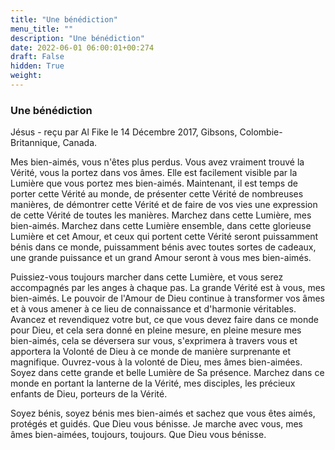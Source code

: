 ```yaml
---
title: "Une bénédiction"
menu_title: ""
description: "Une bénédiction"
date: 2022-06-01 06:00:01+00:274
draft: False
hidden: True
weight:
---
```

### Une bénédiction

Jésus - reçu par Al Fike le 14 Décembre 2017, Gibsons, Colombie-Britannique, Canada.

Mes bien-aimés, vous n'êtes plus perdus. Vous avez vraiment trouvé la Vérité, vous la portez dans vos âmes. Elle est facilement visible par la Lumière que vous portez mes bien-aimés. Maintenant, il est temps de porter cette Vérité au monde, de présenter cette Vérité de nombreuses manières, de démontrer cette Vérité et de faire de vos vies une expression de cette Vérité de toutes les manières. Marchez dans cette Lumière, mes bien-aimés. Marchez dans cette Lumière ensemble, dans cette glorieuse Lumière et cet Amour, et ceux qui portent cette Vérité seront puissamment bénis dans ce monde, puissamment bénis avec toutes sortes de cadeaux, une grande puissance et un grand Amour seront à vous mes bien-aimés.

Puissiez-vous toujours marcher dans cette Lumière, et vous serez accompagnés par les anges à chaque pas. La grande Vérité est à vous, mes bien-aimés. Le pouvoir de l'Amour de Dieu continue à transformer vos âmes et à vous amener à ce lieu de connaissance et d'harmonie véritables. Avancez et revendiquez votre but, ce que vous devez faire dans ce monde pour Dieu, et cela sera donné en pleine mesure, en pleine mesure mes bien-aimés, cela se déversera sur vous, s'exprimera à travers vous et apportera la Volonté de Dieu à ce monde de manière surprenante et magnifique. Ouvrez-vous à la volonté de Dieu, mes âmes bien-aimées. Soyez dans cette grande et belle Lumière de Sa présence. Marchez dans ce monde en portant la lanterne de la Vérité, mes disciples, les précieux enfants de Dieu, porteurs de la Vérité.

Soyez bénis, soyez bénis mes bien-aimés et sachez que vous êtes aimés, protégés et guidés. Que Dieu vous bénisse. Je marche avec vous, mes âmes bien-aimées, toujours, toujours. Que Dieu vous bénisse.
